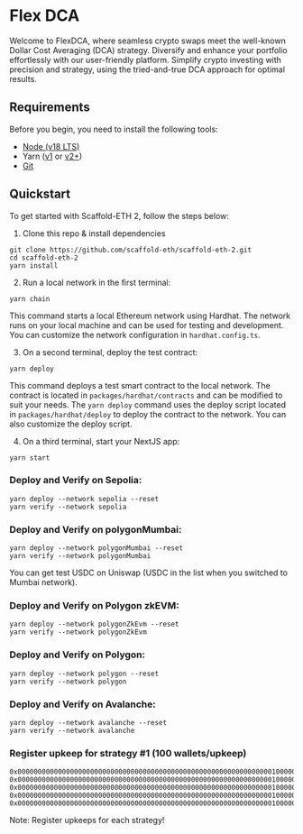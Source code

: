 # Flex DCA

Welcome to FlexDCA, where seamless crypto swaps meet the well-known Dollar Cost Averaging (DCA) strategy.
Diversify and enhance your portfolio effortlessly with our user-friendly platform.
Simplify crypto investing with precision and strategy, using the tried-and-true DCA approach for optimal results.

## Requirements

Before you begin, you need to install the following tools:

- [Node (v18 LTS)](https://nodejs.org/en/download/)
- Yarn ([v1](https://classic.yarnpkg.com/en/docs/install/) or [v2+](https://yarnpkg.com/getting-started/install))
- [Git](https://git-scm.com/downloads)

## Quickstart

To get started with Scaffold-ETH 2, follow the steps below:

1. Clone this repo & install dependencies

```
git clone https://github.com/scaffold-eth/scaffold-eth-2.git
cd scaffold-eth-2
yarn install
```

2. Run a local network in the first terminal:

```
yarn chain
```

This command starts a local Ethereum network using Hardhat. The network runs on your local machine and can be used for testing and
development. You can
customize the network configuration in `hardhat.config.ts`.

3. On a second terminal, deploy the test contract:

```
yarn deploy
```

This command deploys a test smart contract to the local network. The contract is located in `packages/hardhat/contracts` and can be modified
to suit your needs.
The `yarn deploy` command uses the deploy script located in `packages/hardhat/deploy` to deploy the contract to the network. You can also
customize the deploy
script.

4. On a third terminal, start your NextJS app:

```
yarn start
```

### Deploy and Verify on Sepolia:

``` 
yarn deploy --network sepolia --reset
yarn verify --network sepolia
```

### Deploy and Verify on polygonMumbai:

``` 
yarn deploy --network polygonMumbai --reset
yarn verify --network polygonMumbai
```

You can get test USDC on Uniswap (USDC in the list when you switched to Mumbai network).

### Deploy and Verify on Polygon zkEVM:

``` 
yarn deploy --network polygonZkEvm --reset
yarn verify --network polygonZkEvm
```

### Deploy and Verify on Polygon:

``` 
yarn deploy --network polygon --reset
yarn verify --network polygon
```

### Deploy and Verify on Avalanche:

``` 
yarn deploy --network avalanche --reset
yarn verify --network avalanche
```

### Register upkeep for strategy #1 (100 wallets/upkeep)

```
0x000000000000000000000000000000000000000000000000000000000000000100000000000000000000000000000000000000000000000000000000000000000000000000000000000000000000000000000000000000000000000000000064
0x0000000000000000000000000000000000000000000000000000000000000001000000000000000000000000000000000000000000000000000000000000006500000000000000000000000000000000000000000000000000000000000000c8
0x000000000000000000000000000000000000000000000000000000000000000100000000000000000000000000000000000000000000000000000000000000c9000000000000000000000000000000000000000000000000000000000000012c
0x0000000000000000000000000000000000000000000000000000000000000001000000000000000000000000000000000000000000000000000000000000012d0000000000000000000000000000000000000000000000000000000000000190
0x0000000000000000000000000000000000000000000000000000000000000001000000000000000000000000000000000000000000000000000000000000019100000000000000000000000000000000000000000000000000000000000001f4
```

Note: Register upkeeps for each strategy!